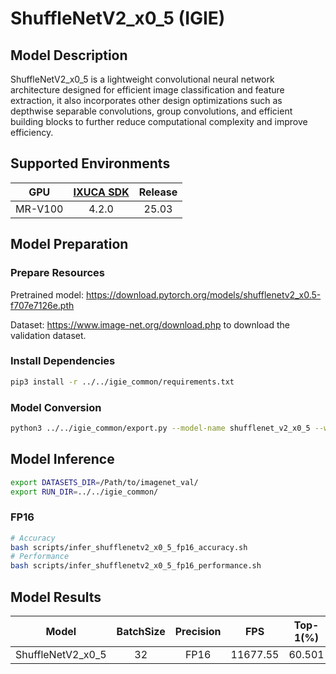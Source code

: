 # ShuffleNetV2_x0_5 (IGIE)

## Model Description

ShuffleNetV2_x0_5 is a lightweight convolutional neural network architecture designed for efficient image classification
and feature extraction, it also incorporates other design optimizations such as depthwise separable convolutions, group
convolutions, and efficient building blocks to further reduce computational complexity and improve efficiency.

## Supported Environments

| GPU    | [IXUCA SDK](https://gitee.com/deep-spark/deepspark#%E5%A4%A9%E6%95%B0%E6%99%BA%E7%AE%97%E8%BD%AF%E4%BB%B6%E6%A0%88-ixuca) | Release |
| :----: | :----: | :----: |
| MR-V100 | 4.2.0     |  25.03  |

## Model Preparation

### Prepare Resources

Pretrained model: <https://download.pytorch.org/models/shufflenetv2_x0.5-f707e7126e.pth>

Dataset: <https://www.image-net.org/download.php> to download the validation dataset.

### Install Dependencies

```bash
pip3 install -r ../../igie_common/requirements.txt
```

### Model Conversion

```bash
python3 ../../igie_common/export.py --model-name shufflenet_v2_x0_5 --weight shufflenetv2_x0.5-f707e7126e.pth --output shufflenetv2_x0_5.onnx
```

## Model Inference

```bash
export DATASETS_DIR=/Path/to/imagenet_val/
export RUN_DIR=../../igie_common/
```

### FP16

```bash
# Accuracy
bash scripts/infer_shufflenetv2_x0_5_fp16_accuracy.sh
# Performance
bash scripts/infer_shufflenetv2_x0_5_fp16_performance.sh
```

## Model Results

| Model             | BatchSize | Precision | FPS      | Top-1(%) | Top-5(%) |
| :----: | :----: | :----: | :----: | :----: | :----: |
| ShuffleNetV2_x0_5 | 32        | FP16      | 11677.55 | 60.501   | 81.702   |
